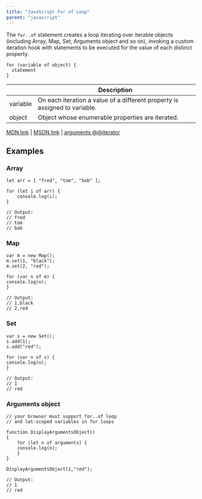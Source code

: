 ```yaml
---
title: "JavaScript For of Loop"
parent: "javascript"
---
```


The `for..of` statement creates a loop iterating over iterable objects (including Array, Map, Set, Arguments object and so on), invoking a custom iteration hook with statements to be executed for the value of each distinct property.

    for (variable of object) {
      statement
    }

| | Description |  
|----------|-------------------------------------|  
| variable | On each iteration a value of a different property is assigned to variable. |  
| object | Object whose enumerable properties are iterated. |

[MDN link](https://developer.mozilla.org/en/docs/Web/JavaScript/Reference/Statements/for...of) | [MSDN link](https://msdn.microsoft.com/library/dn858238%28v=vs.94%29.aspx?f=255&MSPPError=-2147217396) | [arguments @@iterator](https://developer.mozilla.org/en-US/docs/Web/JavaScript/Reference/Functions/arguments/@@iterator)

## Examples

### Array

    let arr = [ "fred", "tom", "bob" ];

    for (let i of arr) {
        console.log(i);
    }

    // Output:
    // fred
    // tom
    // bob

### Map

    var m = new Map();
    m.set(1, "black");
    m.set(2, "red");

    for (var n of m) {
    console.log(n);
    }

    // Output:
    // 1,black
    // 2,red

### Set

    var s = new Set();
    s.add(1);
    s.add("red");

    for (var n of s) {
    console.log(n);
    }

    // Output:
    // 1
    // red

### Arguments object

    // your browser must support for..of loop
    // and let-scoped variables in for loops

    function DisplayArgumentsObject()
    {
        for (let n of arguments) {
        console.log(n);
        }
    }

    DisplayArgumentsObject(1,"red");

    // Output:
    // 1
    // red
